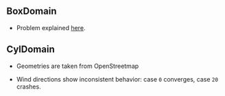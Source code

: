 ## BoxDomain

- Problem explained [here](https://github.com/blueCFD/Core/issues/191).

## CylDomain

- Geometries are taken from OpenStreetmap

- Wind directions show inconsistent behavior: case `0` converges, case `20` crashes.


